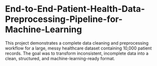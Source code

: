 # End-to-End-Patient-Health-Data-Preprocessing-Pipeline-for-Machine-Learning
This project demonstrates a complete data cleaning and preprocessing workflow for a large, messy healthcare dataset containing 10,000 patient records. The goal was to transform inconsistent, incomplete data into a clean, structured, and machine-learning-ready format.
